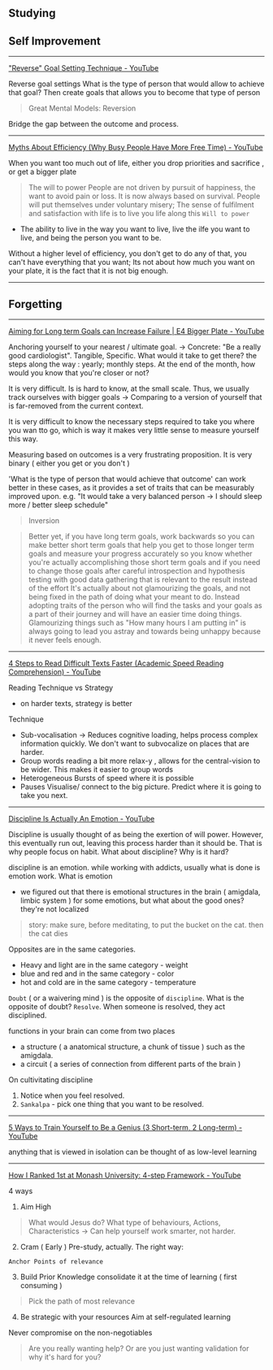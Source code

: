 ## Studying

## Self Improvement

___

["Reverse" Goal Setting Technique - YouTube](https://www.youtube.com/watch?v=T5lrTgqeFkU)

Reverse goal settings
What is the type of person that would allow to achieve that goal? Then create
goals that allows you to become that type of person

> Great Mental Models: Reversion

Bridge the gap between the outcome and process.

___

[Myths About Efficiency (Why Busy People Have More Free Time) - YouTube](https://www.youtube.com/watch?v=e0yZPaJddLU)

When you want too much out of life, either you drop priorities and sacrifice ,
or get a bigger plate

> The will to power
> People are not driven by pursuit of happiness, the want to avoid pain or loss.
> It is now always based on survival. People will put themselves under
> voluntary misery; The sense of fulfilment and satisfaction with life is to live
> you life along this `Will to power`

- The ability to live in the way you want to live, live the ilfe you want to
  live, and being the person you want to be.

Without a higher level of efficiency, you don't get to do any of that, you
can't have everything that you want; Its not about how much you want on your
plate, it is the fact that it is not big enough.

___

## Forgetting

___

[Aiming for Long term Goals can Increase Failure | E4 Bigger Plate - YouTube](https://www.youtube.com/watch?v=OFNhVf66MbU)

Anchoring yourself to your nearest / ultimate goal. -> Concrete: "Be a really
good cardiologist". Tangible, Specific.
What would it take to get there? the steps along the way : yearly; monthly
steps. At the end of the month, how would you know that you're closer or not?

It is very difficult. Is is hard to know, at the small scale. Thus, we usually
track ourselves with bigger goals -> Comparing  to a version  of yourself that
is far-removed from the current context.

It is very difficult to know the necessary steps required to take you where you
wan tto go, which is way it makes very little sense to measure yourself this
way.

Measuring based on outcomes is a very frustrating proposition. It is very
binary ( either you get or you don't )

'What is the type of person that would achieve that outcome' can work better in
these cases, as it provides a set of traits that can be measurably improved
upon.
e.g. "It would take a very balanced person -> I should sleep more / better sleep schedule"

> Inversion

> Better yet, if you have long term goals, work backwards so you can make
> better short term goals that help you get to those longer term goals and
> measure your progress accurately so you know whether you're actually
> accomplishing those short term goals and if you need to change those goals
> after careful introspection and hypothesis testing with good data gathering
> that is relevant to the result instead of the effort It's actually about not
> glamourizing the goals, and not being fixed in the path of doing what your
> meant to do. Instead adopting traits of the person who will find the tasks
> and your goals as a part of their journey and will have an easier time doing
> things. Glamourizing things such as "How many hours I am putting in" is
> always going to lead you astray and towards being unhappy because it never
> feels enough.

___

[4 Steps to Read Difficult Texts Faster (Academic Speed Reading Comprehension) - YouTube](https://www.youtube.com/watch?v=f1k4eXELEIE)

Reading Technique vs Strategy

- on harder texts, strategy is better

Technique

- Sub-vocalisation  -> Reduces cognitive loading, helps process complex information quickly.
  We don't want to subvocalize on places that are harder.
- Group words
  reading a bit more relax-y , allows for the central-vision to be wider. This makes it easier to group words
- Heterogeneous
  Bursts of speed where it is possible
- Pauses
  Visualise/ connect to the big picture. Predict where it is going to take you next.

___

[Discipline Is Actually An Emotion - YouTube](https://www.youtube.com/watch?v=0N0LV0mqTYQ)

Discipline is usually thought of as being the exertion of will power.
However, this eventually run out, leaving this process harder than it should be.
That is why people focus on habit.
What about discipline? Why is it hard?

discipline is an emotion.
while working with addicts, usually what is done is emotion work.
What is emotion

- we figured out that there is emotional structures in the brain ( amigdala,
  limbic system )  for some emotions, but what about the good ones? they're not
  localized

> story: make sure, before meditating, to put the bucket on the cat. then the cat dies

Opposites are in the same categories.

- Heavy and light are in the same category - weight
- blue and red and in the same category - color
- hot and cold are in the same category - temperature

`Doubt` ( or a waivering mind ) is the opposite of `discipline`.
What is the opposite of doubt? `Resolve`.
When someone is resolved, they act disciplined.

functions in your brain can come from two places

- a structure ( a anatomical structure, a chunk of tissue ) such as the amigdala.
- a circuit ( a series of connection from different parts of the brain )

On cultivitating discipline

1. Notice when you feel resolved.
2. `Sankalpa` - pick one thing that you want to be resolved.

___

[5 Ways to Train Yourself to Be a Genius (3 Short-term, 2 Long-term) - YouTube](https://www.youtube.com/watch?v=3znAl0QH1eE)

anything that is viewed in isolation can be thought of as low-level learning

___

[How I Ranked 1st at Monash University: 4-step Framework - YouTube](https://www.youtube.com/watch?v=3Z7frfjiEcM)

4 ways

1. Aim High

> What would Jesus do?
> What type of behaviours, Actions, Characteristics -> Can help yourself work smarter, not harder.

2. Cram ( Early )
   Pre-study, actually.
   The right way:

`Anchor Points of relevance`

3. Build Prior Knowledge
   consolidate it at the time of learning ( first consuming )

> Pick the path of most relevance

4. Be strategic with your resources
   Aim at self-regulated learning

Never compromise on the non-negotiables

> Are you really wanting help? Or are you just wanting validation for why it's hard for you?
